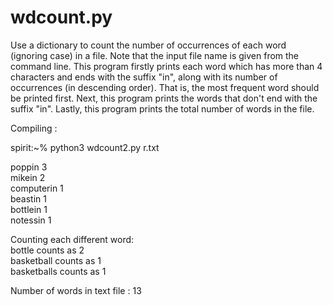 # wdcount.py
Use a dictionary to count the number of occurrences of each word (ignoring case) in a file. Note that the input file name is given from the command line. This program firstly prints each word which has more than 4 characters and ends with the suffix "in", along with its number of occurrences (in descending order). That is, the most frequent word should be printed first. Next, this program prints the words that don't end with the suffix "in". Lastly, this program prints the total number of words in the file.

Compiling :

spirit:~% python3 wdcount2.py r.txt

poppin 3  
mikein 2  
computerin 1  
beastin 1   
bottlein 1  
notessin 1  
  
Counting each different word:   
bottle counts as 2    
basketball counts as 1  
basketballs counts as 1 

Number of words in text file : 13

